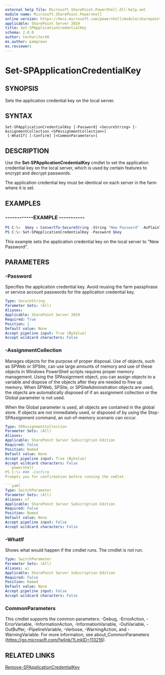 ```yaml
---
external help file: Microsoft.SharePoint.PowerShell.dll-help.xml
module name: Microsoft.SharePoint.Powershell
online version: https://docs.microsoft.com/powershell/module/sharepoint-server/set-spapplicationcredentialkey
applicable: SharePoint Server 2019
title: Set-SPApplicationCredentialKey
schema: 2.0.0
author: techwriter40
ms.author: pamgreen
ms.reviewer:
---
```


# Set-SPApplicationCredentialKey

## SYNOPSIS
Sets the application credential key on the local server.


## SYNTAX

```
Set-SPApplicationCredentialKey [-Password] <SecureString> [-AssignmentCollection <SPAssignmentCollection>]
 [-WhatIf] [-Confirm] [<CommonParameters>]
```


## DESCRIPTION
Use the **Set-SPApplicationCredentialKey** cmdlet to set the application credential key on the local server, which is used by certain features to encrypt and decrypt passwords.

The application credential key must be identical on each server in the farm where it is set.

## EXAMPLES

### ------------EXAMPLE -----------
```powershell
PS C:\>  $key = ConvertTo-SecureString -String "New Password" -AsPlainText -Force
PS C:\> Set-SPApplicationCredentialKey -Password $key
```

This example sets the application credential key on the local server to "New Password".

## PARAMETERS

### -Password
Specifies the application credential key.
Avoid reusing the farm passphrase or service account passwords for the application credential key.

```yaml
Type: SecureString
Parameter Sets: (All)
Aliases:
Applicable: SharePoint Server 2019
Required: True
Position: 1
Default value: None
Accept pipeline input: True (ByValue)
Accept wildcard characters: False
```

### -AssignmentCollection
Manages objects for the purpose of proper disposal.
Use of objects, such as SPWeb or SPSite, can use large amounts of memory and use of these objects in Windows PowerShell scripts requires proper memory management.
Using the SPAssignment object, you can assign objects to a variable and dispose of the objects after they are needed to free up memory.
When SPWeb, SPSite, or SPSiteAdministration objects are used, the objects are automatically disposed of if an assignment collection or the Global parameter is not used.

When the Global parameter is used, all objects are contained in the global store.
If objects are not immediately used, or disposed of by using the Stop-SPAssignment command, an out-of-memory scenario can occur.

```yaml
Type: SPAssignmentCollection
Parameter Sets: (All)
Aliases:
Applicable: SharePoint Server Subscription Edition
Required: False
Position: Named
Default value: None
Accept pipeline input: True (ByValue)
Accept wildcard characters: False
```powershell
PS C:\> ### -Confirm
Prompts you for confirmation before running the cmdlet.

```yaml
Type: SwitchParameter
Parameter Sets: (All)
Aliases: cf
Applicable: SharePoint Server Subscription Edition
Required: False
Position: Named
Default value: None
Accept pipeline input: False
Accept wildcard characters: False
```

### -WhatIf
Shows what would happen if the cmdlet runs.
The cmdlet is not run.

```yaml
Type: SwitchParameter
Parameter Sets: (All)
Aliases: wi
Applicable: SharePoint Server Subscription Edition
Required: False
Position: Named
Default value: None
Accept pipeline input: False
Accept wildcard characters: False
```

### CommonParameters
This cmdlet supports the common parameters: -Debug, -ErrorAction, -ErrorVariable, -InformationAction, -InformationVariable, -OutVariable, -OutBuffer, -PipelineVariable, -Verbose, -WarningAction, and -WarningVariable.
For more information, see about_CommonParameters (https://go.microsoft.com/fwlink/?LinkID=113216).


## RELATED LINKS
[Remove-SPApplicationCredentialKey](Remove-SPApplicationCredentialKey.md)



